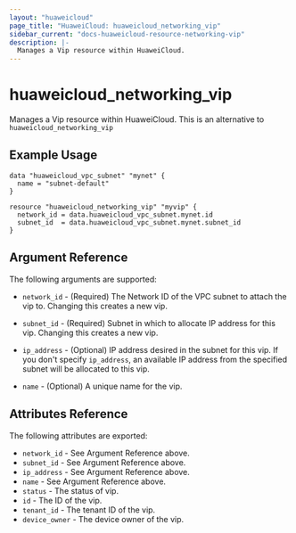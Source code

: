 ```yaml
---
layout: "huaweicloud"
page_title: "HuaweiCloud: huaweicloud_networking_vip"
sidebar_current: "docs-huaweicloud-resource-networking-vip"
description: |-
  Manages a Vip resource within HuaweiCloud.
---
```


# huaweicloud\_networking\_vip

Manages a Vip resource within HuaweiCloud.
This is an alternative to `huaweicloud_networking_vip`

## Example Usage

```hcl
data "huaweicloud_vpc_subnet" "mynet" {
  name = "subnet-default"
}

resource "huaweicloud_networking_vip" "myvip" {
  network_id = data.huaweicloud_vpc_subnet.mynet.id
  subnet_id  = data.huaweicloud_vpc_subnet.mynet.subnet_id
}
```

## Argument Reference

The following arguments are supported:

* `network_id` - (Required) The Network ID of the VPC subnet to attach the vip to.
    Changing this creates a new vip.

* `subnet_id` - (Required) Subnet in which to allocate IP address for this vip.
    Changing this creates a new vip.

* `ip_address` - (Optional) IP address desired in the subnet for this vip.
    If you don't specify `ip_address`, an available IP address from
    the specified subnet will be allocated to this vip.

* `name` - (Optional) A unique name for the vip.

## Attributes Reference

The following attributes are exported:

* `network_id` - See Argument Reference above.
* `subnet_id` - See Argument Reference above.
* `ip_address` - See Argument Reference above.
* `name` - See Argument Reference above.
* `status` - The status of vip.
* `id` - The ID of the vip.
* `tenant_id` - The tenant ID of the vip.
* `device_owner` - The device owner of the vip.
